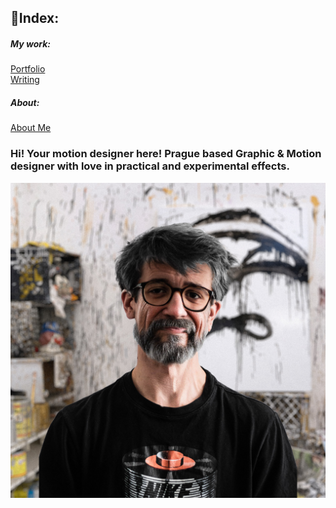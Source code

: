## 🔗Index:

##### My work:
[Portfolio](/03-content-first/Portfolio.md)\
[Writing](/03-content-first/Writing.md)
##### About:
[About Me](About.md)

### Hi! Your motion designer here! Prague based Graphic & Motion designer with love in practical and experimental effects.
![Photography of me](/03-content-first/my-old-photo.jpg)